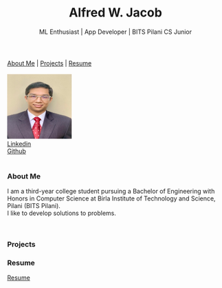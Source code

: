 <header>
<h1>Alfred W. Jacob</h1>
<p>ML Enthusiast | App Developer | BITS Pilani CS Junior</p>
</header>
<nav>
<a href="#me">About Me</a>
|
<a href="#proj">Projects</a>
|
<a href="#res">Resume</a>
</nav>  
<body>
<br>
<a href="https://github.com/aLefred0/aLefred0.github.io/blob/md/">
<img SRC="Prof2.jpeg" alt="Alfred W. Jacob" width="150" height="150">
  </a>
<br>
<a href="https://www.linkedin.com/in/alfred-william-jacob-84b20a16b">Linkedin </a><br>
<a href="https://github.com/aLefred0">Github </a><br>
<br>
<h3 id="me">About Me</h3>
<p>I am a third-year college student pursuing a Bachelor of Engineering with Honors in Computer Science at Birla Institute of Technology and Science, Pilani (BITS Pilani). <br>
  I like to develop solutions to problems.</p>
<br>
<h3 id="proj">Projects</h3>

<h3 id="res">Resume</h3>
<a href="https://github.com/aLefred0/aLefred0.github.io/blob/md/Resume.pdf">
Resume
  </a>
</body>
